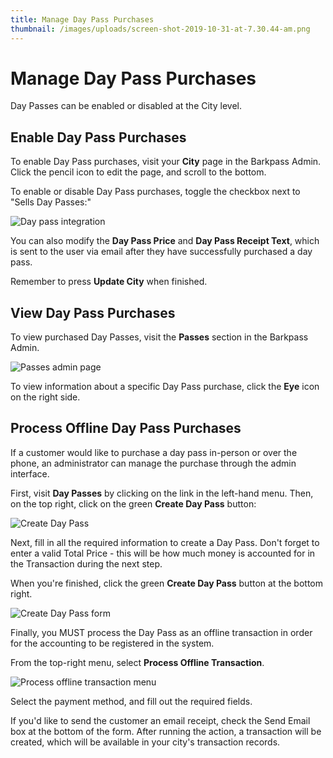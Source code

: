 ```yaml
---
title: Manage Day Pass Purchases
thumbnail: /images/uploads/screen-shot-2019-10-31-at-7.30.44-am.png
---
```

# Manage Day Pass Purchases

Day Passes can be enabled or disabled at the City level.

## Enable Day Pass Purchases

To enable Day Pass purchases, visit your **City** page in the Barkpass Admin. Click the pencil icon to edit the page, and scroll to the bottom.

To enable or disable Day Pass purchases, toggle the checkbox next to "Sells Day Passes:"

![Day pass integration](/images/uploads/screen-shot-2019-10-31-at-7.30.44-am.png "Day Pass settings")

You can also modify the **Day Pass Price** and **Day Pass Receipt Text**, which is sent to the user via email after they have successfully purchased a day pass.

Remember to press **Update City** when finished.

## View Day Pass Purchases

To view purchased Day Passes, visit the **Passes** section in the Barkpass Admin. 

![Passes admin page](/images/uploads/screen-shot-2019-10-31-at-7.42.15-am.png)

To view information about a specific Day Pass purchase, click the **Eye** icon on the right side.

## Process Offline Day Pass Purchases

If a customer would like to purchase a day pass in-person or over the phone, an administrator can manage the purchase through the admin interface.

First, visit **Day Passes** by clicking on the link in the left-hand menu. Then, on the top right, click on the green **Create Day Pass** button:

![Create Day Pass](/images/uploads/screen-shot-2020-03-31-at-9.50.50-am.png)

Next, fill in all the required information to create a Day Pass. Don't forget to enter a valid Total Price - this will be how much money is accounted for in the Transaction during the next step. 

When you're finished, click the green **Create Day Pass** button at the bottom right.

![Create Day Pass form](/images/uploads/screen-shot-2020-03-31-at-9.51.49-am.png)

Finally, you MUST process the Day Pass as an offline transaction in order for the accounting to be registered in the system. 

From the top-right menu, select **Process Offline Transaction**.

![Process offline transaction menu](/images/uploads/screen-shot-2020-03-31-at-9.52.03-am.png)

Select the payment method, and fill out the required fields.

If you'd like to send the customer an email receipt, check the Send Email box at the bottom of the form. After running the action, a transaction will be created, which will be available in your city's transaction records.